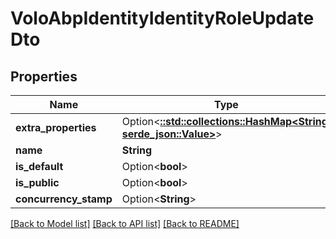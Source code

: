 # VoloAbpIdentityIdentityRoleUpdateDto

## Properties

Name | Type | Description | Notes
------------ | ------------- | ------------- | -------------
**extra_properties** | Option<[**::std::collections::HashMap<String, serde_json::Value>**](serde_json::Value.md)> |  | [optional][readonly]
**name** | **String** |  | 
**is_default** | Option<**bool**> |  | [optional]
**is_public** | Option<**bool**> |  | [optional]
**concurrency_stamp** | Option<**String**> |  | [optional]

[[Back to Model list]](../README.md#documentation-for-models) [[Back to API list]](../README.md#documentation-for-api-endpoints) [[Back to README]](../README.md)


